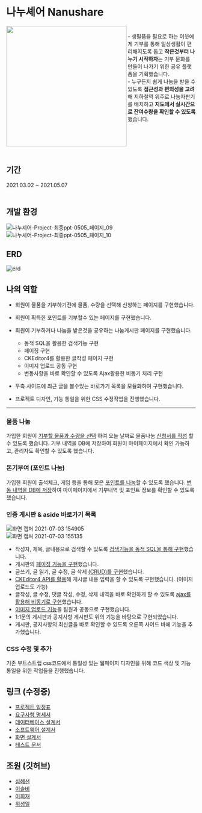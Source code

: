  
<br>

# 나누셰어 Nanushare 
<img src="https://user-images.githubusercontent.com/43713628/124374352-94f28a80-dcd5-11eb-9fac-66a491b711c2.png" width="320px" height="auto" align="left"> <br> - 생필품을 필요로 하는 이웃에게 기부를 통해 일상생활이 편리해지도록 돕고  **작은것부터 나누기 시작하자**는 기부 문화를 만들어 나가기 위한 공유 플랫폼을 기획했습니다. <br/> - 누구든지 쉽게 나눔을 받을 수 있도록 **접근성과 편의성을 고려**해 지하철역 위주로 나눔자판기를 배치하고 **지도에서 실시간으로 잔여수량을 확인할 수 있도록**했습니다. 
<br clear="left">
<br>

## 기간

2021.03.02 ~ 2021.05.07  
<br/>

## 개발 환경

![나누셰어-Project-최종ppt-0505_페이지_09](https://user-images.githubusercontent.com/43713628/124374120-93c05e00-dcd3-11eb-9666-f7e9e9035336.jpg) 
![나누셰어-Project-최종ppt-0505_페이지_10](https://user-images.githubusercontent.com/43713628/124374122-958a2180-dcd3-11eb-93b5-b176971c1af4.jpg)

## ERD

![erd](https://user-images.githubusercontent.com/43713628/124374204-3e388100-dcd4-11eb-880a-8960ae63c0ae.png)

## 나의 역할

- 회원이 물품을 기부하기전에 물품, 수량을 선택해 신청하는 페이지를 구현했습니다.

- 회원이 획득한 포인트를 기부할수 있는 페이지를 구현했습니다.
  
- 회원이 기부하거나 나눔을 받은것을 공유하는 나눔게시판 페이지를 구현했습니다.
  - 동적 SQL을 활용한 검색기능 구현
  - 페이징 구현
  - CKEditor4를 활용한 글작성 페이지 구현
  - 이미지 업로드 공동 구현
  - 변동사항을 바로 확인할 수 있도록 Ajax활용한 비동기 처리 구현
  
- 우측 사이드에 최근 글을 볼수있는 바로가기 목록을 모듈화하여 구현했습니다.
  
- 프로젝트 디자인, 기능 통일을 위한 CSS 수정작업을 진행했습니다.
 
<hr>

### 물품 나눔

가입한 회원이 <u>기부할 물품과 수량을 선택</u> 하여 오늘 날짜로 물품나눔 <u>신청서를 작성</u> 할 수 있도록 했습니다. 기부 내역을 DB에 저장하여 회원이 마이페이지에서 확인 가능하고, 관리자도 확인할 수 있도록 했습니다.

### 돈기부여 (포인트 나눔)

가입한 회원이 출석체크, 게임 등을 통해 모은 <u>포인트를 나눔</u>할 수 있도록 했습니다. <u>변동 내역을 DB에 저장</u>하여 마이페이지에서 기부내역 및 포인트 정보를 확인할 수 있도록 했습니다.

### 인증 게시판 & aside 바로가기 목록

![화면 캡처 2021-07-03 154905](https://user-images.githubusercontent.com/43713628/124374445-311c9180-dcd6-11eb-8f0e-d3fc6384515d.png)  <br/>
![화면 캡처 2021-07-03 155135](https://user-images.githubusercontent.com/43713628/124374447-3548af00-dcd6-11eb-8d7a-961f2bd17fda.png)  <br/>


- 작성자, 제목, 글내용으로 검색할 수 있도록 <u>검색기능을 동적 SQL을 통해 구현</u>했습니다.
- 게시판의 <u>페이징 기능을 구현</u>했습니다.
- 글쓰기, 글 읽기, 글 수정, 글 삭제 <u>(CRUD)를 구현</u>했습니다.
- <u>CKEditor4 API를 활용</u>해 게시글 내용 입력을 할 수 있도록 구현했습니다.  (이미지 업로드도 가능)
- 글작성, 글 수정, 댓글 작성, 수정, 삭제 내역을 바로 확인하게 할 수 있도록 <u>ajax를 활용해 비동기로 구현</u>했습니다.
- <u>이미지 업로드 기능</u>을 팀원과 공동으로 구현했습니다.
- 1:1문의 게시판과 공지사항 게시판도 위의 기능을 바탕으로 구현되었습니다.
- 게시판, 공지사항의 최신글을 바로 확인할 수 있도록 오른쪽 사이드 바에 기능을 추가했습니다.
  
### CSS 수정 및 추가

  기존 부트스트랩 css코드에서 통일성 있는 웹페이지 디자인을 위해 코드 색상 및 기능 통일을 위한 작업들을 진행했습니다.
  <br/>

## 링크 (수정중)

- [프로젝트 일정표](https://docs.google.com/spreadsheets/d/1ME5_bBikOx7_cQHwPiANDGv5_HBU7tCQ_JnezfY6In8/edit#gid=0)
- [요구사항 명세서](https://docs.google.com/spreadsheets/d/1ME5_bBikOx7_cQHwPiANDGv5_HBU7tCQ_JnezfY6In8/edit#gid=639719371)
- [데이터베이스 설계서](https://docs.google.com/presentation/d/1SpSda-RYgJhQMHcwP1t0frVp4RSlrN8r_riUHj3Gxvg/edit?usp=sharing)
- [소프트웨어 설계서](https://docs.google.com/presentation/d/1Lt8Qmjtl40dYusTRCoMX1R4KuWMoXd4X07D4pi5ZFZA/edit#slide=id.p)
- [화면 설계서](https://documentcloud.adobe.com/link/track?uri=urn:aaid:scds:US:9dcac066-eef4-4b5d-9f68-3fcd91389ca6)
- [테스트 문서](https://docs.google.com/presentation/d/1dbqVaYyNHt3PsqDUZKz1kVKeShTPsPwaOvBca1moK5A/edit#slide=id.gd083f20291_2_0)

## 조원 (깃허브)

- [심혜선](https://github.com/anallrounder)
- [이슬비](https://github.com/seulpi)
- [이희재](https://github.com/hjlee113)
- [위성일](https://github.com/castle1)
